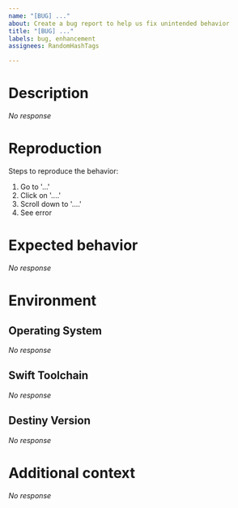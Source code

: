 ```yaml
---
name: "[BUG] ..."
about: Create a bug report to help us fix unintended behavior
title: "[BUG] ..."
labels: bug, enhancement
assignees: RandomHashTags

---
```


# Description
_No response_

# Reproduction
Steps to reproduce the behavior:
1. Go to '...'
2. Click on '....'
3. Scroll down to '....'
4. See error

# Expected behavior
_No response_

# Environment

## Operating System
_No response_

## Swift Toolchain
_No response_

## Destiny Version
_No response_

# Additional context
_No response_
